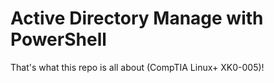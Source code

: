 # Active Directory Manage with PowerShell
That's what this repo is all about (CompTIA Linux+ XK0-005)!

